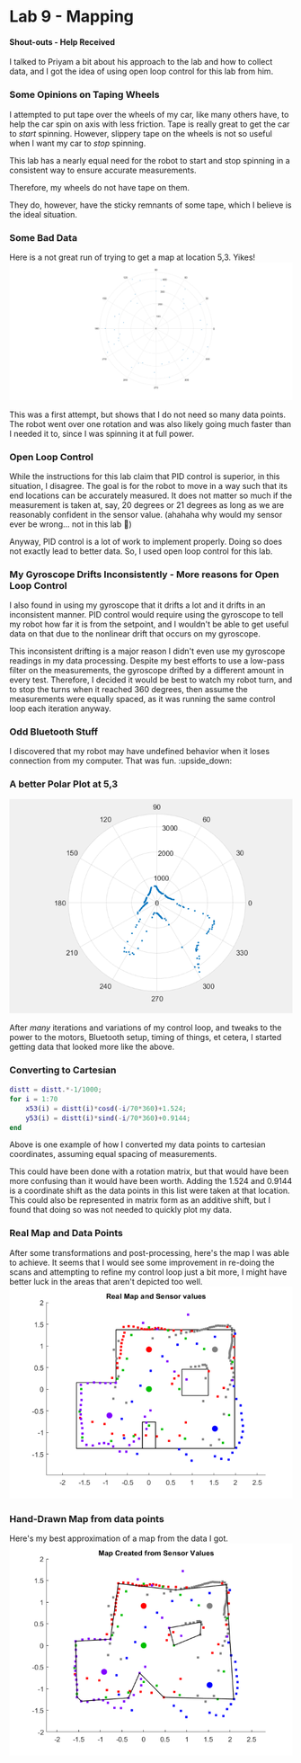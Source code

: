 # Lab 9 - Mapping
#### Shout-outs - Help Received
I talked to Priyam a bit about his approach to the lab and how to collect data, and I got the idea of using open loop control for this lab from him.

### Some Opinions on Taping Wheels
I attempted to put tape over the wheels of my car, like many others have, to help the car spin on axis with less friction. Tape is really great to get the car to *start* spinning. However, slippery tape on the wheels is not so useful when I want my car to *stop* spinning.

This lab has a nearly equal need for the robot to start and stop spinning in a consistent way to ensure accurate measurements.

Therefore, my wheels do not have tape on them.

They do, however, have the sticky remnants of some tape, which I believe is the ideal situation.

### Some Bad Data
Here is a not great run of trying to get a map at location 5,3. Yikes!
![yikes](../images/yikes!.png)

This was a first attempt, but shows that I do not need so many data points. The robot went over one rotation and was also likely going much faster than I needed it to, since I was spinning it at full power.

### Open Loop Control
While the instructions for this lab claim that PID control is superior, in this situation, I disagree. The goal is for the robot to move in a way such that its end locations can be accurately measured. It does not matter so much if the measurement is taken at, say, 20 degrees or 21 degrees as long as we are reasonably confident in the sensor value. (ahahaha why would my sensor ever be wrong... not in this lab :woozy_face:)

Anyway, PID control is a lot of work to implement properly. Doing so does not exactly lead to better data. So, I used open loop control for this lab.

### My Gyroscope Drifts Inconsistently - More reasons for Open Loop Control
I also found in using my gyroscope that it drifts a lot and it drifts in an inconsistent manner. PID control would require using the gyroscope to tell my robot how far it is from the setpoint, and I wouldn't be able to get useful data on that due to the nonlinear drift that occurs on my gyroscope.

This inconsistent drifting is a major reason I didn't even use my gyroscope readings in my data processing. Despite my best efforts to use a low-pass filter on the measurements, the gyroscope drifted by a different amount in every test. Therefore, I decided it would be best to watch my robot turn, and to stop the turns when it reached 360 degrees, then assume the measurements were equally spaced, as it was running the same control loop each iteration anyway.

### Odd Bluetooth Stuff
I discovered that my robot may have undefined behavior when it loses connection from my computer. That was fun. :upside_down:

### A better Polar Plot at 5,3
![better](../images/lab9_betterpolarplot.PNG)


After *many* iterations and variations of my control loop, and tweaks to the power to the motors, Bluetooth setup, timing of things, et cetera, I started getting data that looked more like the above.

### Converting to Cartesian
```m
distt = distt.*-1/1000;
for i = 1:70
    x53(i) = distt(i)*cosd(-i/70*360)+1.524;
    y53(i) = distt(i)*sind(-i/70*360)+0.9144;
end
```
Above is one example of how I converted my data points to cartesian coordinates, assuming equal spacing of measurements.

This could have been done with a rotation matrix, but that would have been more confusing than it would have been worth. Adding the 1.524 and 0.9144 is a coordinate shift as the data points in this list were taken at that location. This could also be represented in matrix form as an additive shift, but I found that doing so was not needed to quickly plot my data.

### Real Map and Data Points

After some transformations and post-processing, here's the map I was able to achieve. It seems that I would see some improvement in re-doing the scans and attempting to refine my control loop just a bit more, I might have better luck in the areas that aren't depicted too well.
![realmap](../images/lab9_realmap.png)

### Hand-Drawn Map from data points
Here's my best approximation of a map from the data I got.
![fromsensors](../images/lab9_mapfromsensors.png)

